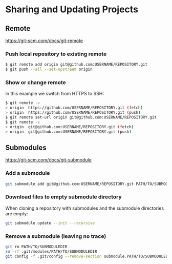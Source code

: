 # Sharing and Updating Projects


## Remote

https://git-scm.com/docs/git-remote

### Push local repository to existing remote

```Bash
$ git remote add origin git@github.com:USERNAME/REPOSITORY.git
$ git push --all --set-upstream origin
```

### Show or change remote

In this example we switch from HTTPS to SSH:

```Bash
$ git remote -v
> origin  https://github.com/USERNAME/REPOSITORY.git (fetch)
> origin  https://github.com/USERNAME/REPOSITORY.git (push)
$ git remote set-url origin git@github.com:USERNAME/REPOSITORY.git
$ git remote -v
> origin  git@github.com:USERNAME/REPOSITORY.git (fetch)
> origin  git@github.com:USERNAME/REPOSITORY.git (push)
```

## Submodules

https://git-scm.com/docs/git-submodule

### Add a submodule

```Bash
git submodule add git@github.com:USERNAME/REPOSITORY.git PATH/TO/SUBMODULEDIR
```

### Download files to empty submodule directory

When cloning a repository with submodules and the submodule directories are empty:

```Bash
git submodule update --init --recursive
```

### Remove a submodule (leaving no trace)

```Bash
git rm PATH/TO/SUBMODULEDIR
rm -rf .git/modules/PATH/TO/SUBMODULEDIR
git config -f .git/config --remove-section submodule.PATH/TO/SUBMODULEDIR 2> /dev/null
```
